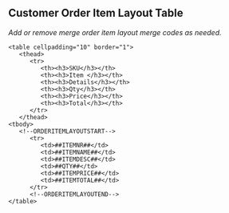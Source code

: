 ## Customer Order Item Layout Table
*Add or remove merge order item layout merge codes as needed.* 
```
<table cellpadding="10" border="1">
   <thead>
      <tr>
         <th><h3>SKU</h3></th>
         <th><h3>Item </h3></th>
         <th><h3>Details</h3></th>
         <th><h3>Qty</h3></th>
         <th><h3>Price</h3></th>
         <th><h3>Total</h3></th>
      </tr>
   </thead>
<tbody>
   <!--ORDERITEMLAYOUTSTART-->
      <tr>
         <td>##ITEMNR##</td>
         <td>##ITEMNAME##</td>
         <td>##ITEMDESC##</td>
         <td>##QTY##</td>
         <td>##ITEMPRICE##</td>
         <td>##ITEMTOTAL##</td>
      </tr>
      <!--ORDERITEMLAYOUTEND-->
</table>
```
